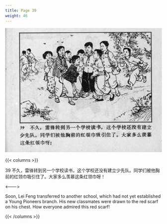 ```yaml
---
title: Page 39
weight: 46
---
```


![leifeng page](./../../images/leifeng/seifert0522_lf_0047_0.jpg)

{{< columns >}}

39 不久，雷锋转到另一个学校读书，这个学校还没有建立少先队。同学们被他胸前的红领巾吸引住了。大家多么羡慕这条红领巾呀！

<--->

Soon, Lei Feng transferred to another school, which had not yet established a Young Pioneers branch. His new classmates were drawn to the red scarf on his chest. How everyone admired this red scarf!

{{< /columns >}}
